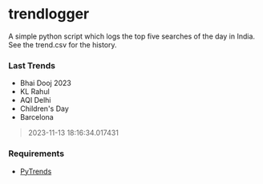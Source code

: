 # trendlogger
A simple python script which logs the top five searches of the day in India.<br>See the trend.csv for the history.<br>

<!-- Last Trends -->
### Last Trends
* Bhai Dooj 2023
* KL Rahul
* AQI Delhi
* Children's Day
* Barcelona
> 2023-11-13 18:16:34.017431

<!-- Requirements -->
### Requirements
* [PyTrends](https://github.com/dreyco676/pytrends)
